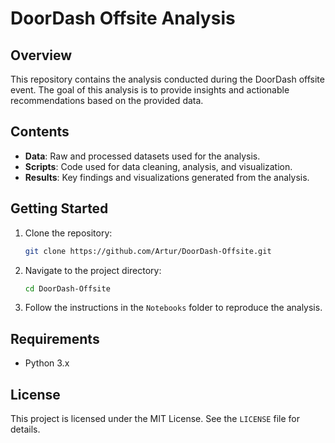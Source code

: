 # DoorDash Offsite Analysis

## Overview
This repository contains the analysis conducted during the DoorDash offsite event. The goal of this analysis is to provide insights and actionable recommendations based on the provided data.

## Contents
- **Data**: Raw and processed datasets used for the analysis.
- **Scripts**: Code used for data cleaning, analysis, and visualization.
- **Results**: Key findings and visualizations generated from the analysis.

## Getting Started
1. Clone the repository:
    ```bash
    git clone https://github.com/Artur/DoorDash-Offsite.git
    ```
2. Navigate to the project directory:
    ```bash
    cd DoorDash-Offsite
    ```
3. Follow the instructions in the `Notebooks` folder to reproduce the analysis.

## Requirements
- Python 3.x

## License
This project is licensed under the MIT License. See the `LICENSE` file for details.
